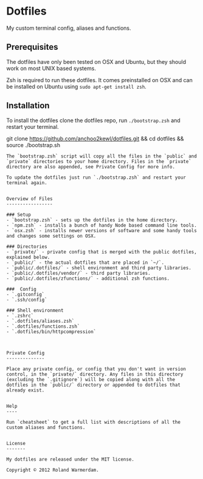 Dotfiles
========

My custom terminal config, aliases and functions.


Prerequisites
-------------

The dotfiles have only been tested on OSX and Ubuntu, but they should work on most UNIX based systems.

Zsh is required to run these dotfiles. It comes preinstalled on OSX and can be installed on Ubuntu using `sudo apt-get install zsh`.


Installation
------------

To install the dotfiles clone the dotfiles repo, run `./bootstrap.zsh` and restart your terminal.

git clone https://github.com/anchoo2kewl/dotfiles.git && cd dotfiles && source ./bootstrap.sh
```
The `bootstrap.zsh` script will copy all the files in the `public` and `private` directories to your home directory. Files in the `private` directory are also appended, see Private Config for more info.

To update the dotfiles just run `./bootstrap.zsh` and restart your terminal again.


Overview of Files
-----------------

### Setup
- `bootstrap.zsh` - sets up the dotfiles in the home directory.
- `npm.zsh` - installs a bunch of handy Node based command line tools.
- `osx.zsh` - installs newer versions of software and some handy tools and changes some settings on OSX.

### Directories
- `private/` - private config that is merged with the public dotfiles, explained below.
- `public/` - the actual dotfiles that are placed in `~/`.
- `public/.dotfiles/` - shell environment and third party libraries.
- `public/.dotfiles/vendor/` - third party libraries.
- `public/.dotfiles/zfunctions/` - additional zsh functions.

###  Config
- `.gitconfig`
- `.ssh/config`

### Shell environment
- `.zshrc`
- `.dotfiles/aliases.zsh`
- `.dotfiles/functions.zsh`
- `.dotfiles/bin/httpcompression`



Private Config
--------------

Place any private config, or config that you don't want in version control, in the `private/` directory. Any files in this directory (excluding the `.gitignore`) will be copied along with all the dotfiles in the `public/` directory or appended to dotfiles that already exist.


Help
----

Run `cheatsheet` to get a full list with descriptions of all the custom aliases and functions.


License
-------

My dotfiles are released under the MIT license.

Copyright © 2012 Roland Warmerdam.
